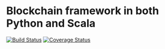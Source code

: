 # Blockchain framework in both Python and Scala
[![Build Status](https://img.shields.io/travis/peteremiljensen/bachelor-src.svg?maxAge=0)](https://travis-ci.org/peteremiljensen/bachelor-src) [![Coverage Status](https://img.shields.io/coveralls/peteremiljensen/freechain.svg?maxAge=0)](https://coveralls.io/github/peteremiljensen/freechain)
